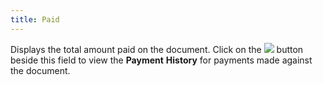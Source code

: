 ```yaml
---
title: Paid
---
```



Displays the total amount paid on the document.  Click on the ![]({{site.pp_baseurl}}/img/pur_document_alias.gif) button beside this field to view the **Payment** **History**  for payments made against the document.

